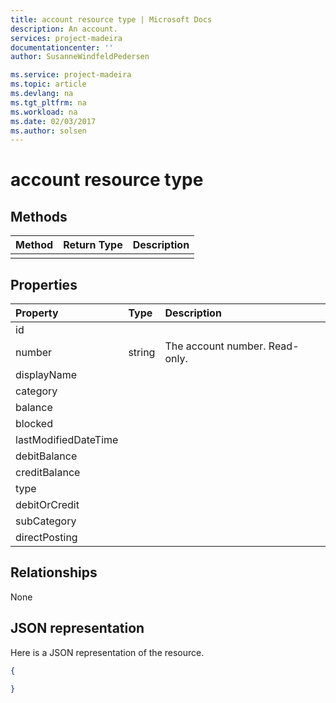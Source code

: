 ```yaml
---
title: account resource type | Microsoft Docs
description: An account.
services: project-madeira
documentationcenter: ''
author: SusanneWindfeldPedersen

ms.service: project-madeira
ms.topic: article
ms.devlang: na
ms.tgt_pltfrm: na
ms.workload: na
ms.date: 02/03/2017
ms.author: solsen
---
```


# account resource type

## Methods

| Method       | Return Type  |Description|
|:---------------|:--------|:----------|
||||

## Properties
| Property	   | Type	|Description|
|:---------------|:--------|:----------|
|id|||
|number|string|The account number. Read-only.|
|displayName|||
|category|||
|balance|||
|blocked|||
|lastModifiedDateTime|||
|debitBalance|||
|creditBalance|||
|type|||
|debitOrCredit|||
|subCategory|||
|directPosting|||


## Relationships
None

## JSON representation

Here is a JSON representation of the resource.


```json
{
  
}

```